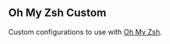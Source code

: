 
## Oh My Zsh Custom

Custom configurations to use with [Oh My Zsh](https://github.com/robbyrussell/oh-my-zsh).
